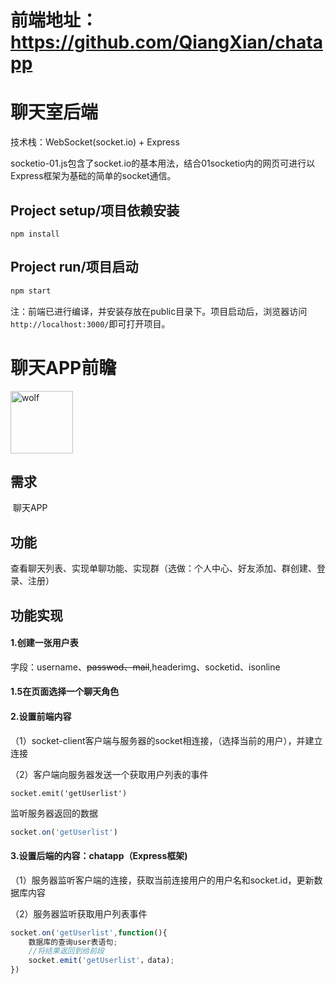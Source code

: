 # 前端地址：https://github.com/QiangXian/chatapp
# 聊天室后端

技术栈：WebSocket(socket.io) + Express

socketio-01.js包含了socket.io的基本用法，结合01socketio内的网页可进行以Express框架为基础的简单的socket通信。

## Project setup/项目依赖安装

```
npm install
```

## Project run/项目启动

``` javascript
npm start
```

注：前端已进行编译，并安装存放在public目录下。项目启动后，浏览器访问`http://localhost:3000/`即可打开项目。

# **聊天APP前瞻**

<img src="C:\Users\lenovo\Desktop\wolf.JPG" alt="wolf" style="height:100px;display:inline" />

## 需求

​	聊天APP

## 功能

​	查看聊天列表、实现单聊功能、实现群（选做：个人中心、好友添加、群创建、登录、注册）

## 功能实现

#### 1.创建一张用户表

字段：username、~~passwod、mail~~,headerimg、socketid、isonline

#### 1.5在页面选择一个聊天角色



#### 2.设置前端内容

（1）socket-client客户端与服务器的socket相连接，（选择当前的用户），并建立连接

（2）客户端向服务器发送一个获取用户列表的事件

```javascript--
socket.emit('getUserlist')
```

监听服务器返回的数据

```javascript
socket.on('getUserlist')
```

#### 3.设置后端的内容：chatapp（Express框架)

（1）服务器监听客户端的连接，获取当前连接用户的用户名和socket.id，更新数据库内容

（2）服务器监听获取用户列表事件

```javascript
socket.on('getUserlist',function(){
    数据库的查询user表语句;
    //将结果返回到给前段
    socket.emit('getUserlist'，data);
})
```

